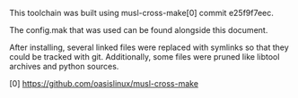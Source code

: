 This toolchain was built using musl-cross-make[0] commit e25f9f7eec.

The config.mak that was used can be found alongside this document.

After installing, several linked files were replaced with symlinks so that they
could be tracked with git. Additionally, some files were pruned like libtool
archives and python sources.

[0] https://github.com/oasislinux/musl-cross-make
